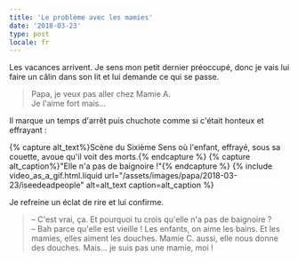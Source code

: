 ```yaml
---
title: 'Le problème avec les mamies'
date: '2018-03-23'
type: post
locale: fr
---
```


Les vacances arrivent. Je sens mon petit dernier préoccupé, donc je vais lui faire un câlin dans son lit et lui demande ce qui se passe.

<!-- more -->

> Papa, je veux pas aller chez Mamie A.  
> Je l'aime fort mais…

Il marque un temps d'arrêt puis chuchote comme si c'était honteux et effrayant : 

{% capture alt_text%}Scène du Sixième Sens où l'enfant, effrayé, sous sa couette, avoue qu'il voit des morts.{% endcapture %}
{% capture alt_caption%}"Elle n'a pas de baignoire !"{% endcapture %}
{% include video_as_a_gif.html.liquid
url="/assets/images/papa/2018-03-23/iseedeadpeople"
alt=alt_text
caption=alt_caption
%}

Je refreine un éclat de rire et lui confirme.

> – C'est vrai, ça. Et pourquoi tu crois qu'elle n'a pas de baignoire ?  
> – Bah parce qu'elle est vieille ! Les enfants, on aime les bains. Et les mamies, elles aiment les douches. Mamie C. aussi, elle nous donne des douches. Mais… je suis pas une mamie, moi !
